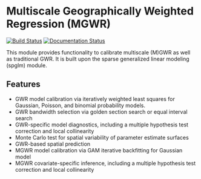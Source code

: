 **M**ultiscale **G**eographically **W**eighted **R**egression (MGWR)
=======================================

[![Build Status](https://travis-ci.org/pysal/mgwr.svg?branch=master)](https://travis-ci.org/pysal/mgwr)
[![Documentation Status](https://readthedocs.org/projects/mgwr/badge/?version=latest)](https://mgwr.readthedocs.io/en/latest/?badge=latest)


This module provides functionality to calibrate multiscale (M)GWR as well as traditional GWR. It is
built upon the sparse generalized linear modeling (spglm) module. 

Features
--------

- GWR model calibration via iteratively weighted least squares for Gaussian,
  Poisson, and binomial probability models.
- GWR bandwidth selection via golden section search or equal interval search
- GWR-specific model diagnostics, including a multiple hypothesis test
  correction and local collinearity
- Monte Carlo test for spatial variability of parameter estimate surfaces
- GWR-based spatial prediction
- MGWR model calibration via GAM iterative backfitting for Gaussian model
- MGWR covariate-specific inference, including a multiple hypothesis test
  correction and local collinearity   
